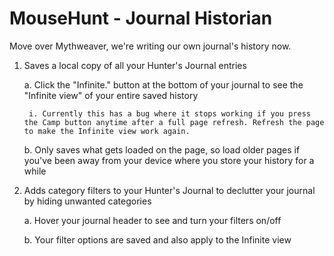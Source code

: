 # MouseHunt - Journal Historian

Move over Mythweaver, we're writing our own journal's history now.

1. Saves a local copy of all your Hunter's Journal entries
    
    a. Click the "Infinite." button at the bottom of your journal to see the "Infinite view" of your entire saved history
    
        i. Currently this has a bug where it stops working if you press the Camp button anytime after a full page refresh. Refresh the page to make the Infinite view work again.
    
    b. Only saves what gets loaded on the page, so load older pages if you've been away from your device where you store your history for a while
  
2. Adds category filters to your Hunter's Journal to declutter your journal by hiding unwanted categories

    a. Hover your journal header to see and turn your filters on/off
    
    b. Your filter options are saved and also apply to the Infinite view

